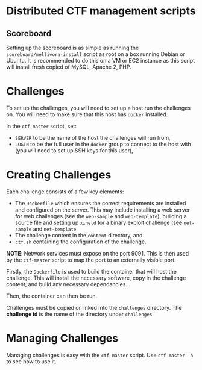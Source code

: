 # Distributed CTF management scripts

## Scoreboard

Setting up the scoreboard is as simple as running the
`scoreboard/mellivora-install` script as root on a box running Debian or
Ubuntu.  It is recommended to do this on a VM or EC2 instance as this
script will install fresh copied of MySQL, Apache 2, PHP.

# Challenges

To set up the challenges, 
you will need to set up a host run the challenges on. 
You will need to make sure that this host has `docker` installed.

In the `ctf-master` script, set:

* `SERVER` to be the name of the host the challenges will run from,
* `LOGIN` to be the full user in the `docker` group to connect to the
  host with (you will need to set up SSH keys for this user),

# Creating Challenges

Each challenge consists of a few key elements:

* The `Dockerfile` which ensures the correct requirements are installed
  and configured on the server.
  This may include installing a web server for web challenges (see the
  `web-sample` and `web-template`),
  building a source file and setting up `xinetd` for a binary exploit
  challenge (see `net-sample` and `net-template`.
* The challenge content in the `content` directory, and
* `ctf.sh` containing the configuration of the challenge.

**NOTE**: Network services must expose on the port 9091. This is then
used by the `ctf-master` script to map the port to an externally visible
port.

Firstly, the `Dockerfile` is used to build the container that will host
the challenge. This will install the necessary software, copy in the
challenge content, and build any necessary dependancies.

Then, the container can then be run.

Challenges must be copied or linked into the `challenges` directory. The
**challenge id** is the name of the directory under `challenges`.

# Managing Challenges

Managing challenges is easy with the `ctf-master` script. Use
`ctf-master -h` to see how to use it.
